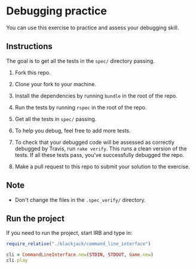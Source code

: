 # Debugging practice

You can use this exercise to practice and assess your debugging skill.

## Instructions

The goal is to get all the tests in the `spec/` directory passing.

1. Fork this repo.

2. Clone your fork to your machine.

3. Install the dependencies by running `bundle` in the root of the repo.

4. Run the tests by running `rspec` in the root of the repo.

5. Get all the tests in `spec/` passing.

6. To help you debug, feel free to add more tests.

7. To check that your debugged code will be assessed as correctly debugged by Travis, run `rake verify`.  This runs a clean version of the tests.  If all these tests pass, you've successfully debugged the repo.

8. Make a pull request to this repo to submit your solution to the exercise.

## Note

* Don't change the files in the `.spec_verify/` directory.

## Run the project

If you need to run the project, start IRB and type in:

```ruby
require_relative("./blackjack/command_line_interface")

cli = CommandLineInterface.new(STDIN, STDOUT, Game.new)
cli.play
```
